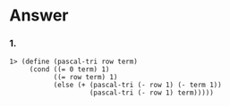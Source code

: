 # Answer

### 1.
    1> (define (pascal-tri row term)
         (cond ((= 0 term) 1)
               ((= row term) 1)
               (else (+ (pascal-tri (- row 1) (- term 1))
                        (pascal-tri (- row 1) term)))))